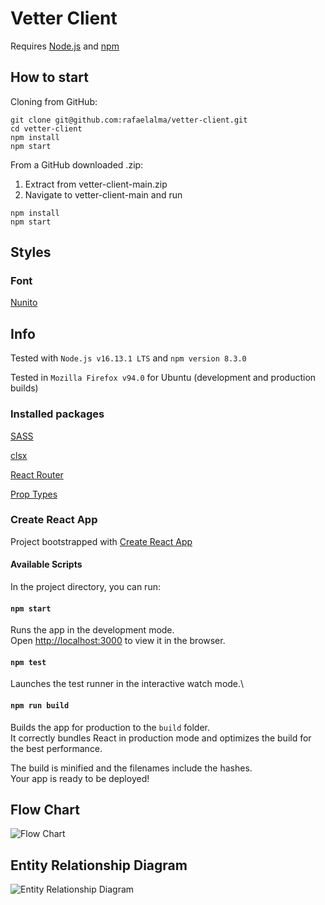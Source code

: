 # Vetter Client

Requires [Node.js](https://nodejs.org/en/) and [npm](https://www.npmjs.com/)

## How to start

Cloning from GitHub:

```
git clone git@github.com:rafaelalma/vetter-client.git
cd vetter-client
npm install
npm start
```

From a GitHub downloaded .zip:

1. Extract from vetter-client-main.zip
2. Navigate to vetter-client-main and run

```
npm install
npm start
```

## Styles

### Font

[Nunito](https://fonts.google.com/specimen/Nunito)

## Info

Tested with `Node.js v16.13.1 LTS` and `npm version 8.3.0`

Tested in `Mozilla Firefox v94.0` for Ubuntu (development and production builds)

### Installed packages

[SASS](https://sass-lang.com/)

[clsx](https://www.npmjs.com/package/clsx)

[React Router](https://reactrouter.com/)

[Prop Types](https://www.npmjs.com/package/prop-types)

### Create React App

Project bootstrapped with [Create React App](https://github.com/facebook/create-react-app)

#### Available Scripts

In the project directory, you can run:

#### `npm start`

Runs the app in the development mode.\
Open [http://localhost:3000](http://localhost:3000) to view it in the browser.

#### `npm test`

Launches the test runner in the interactive watch mode.\

#### `npm run build`

Builds the app for production to the `build` folder.\
It correctly bundles React in production mode and optimizes the build for the best performance.

The build is minified and the filenames include the hashes.\
Your app is ready to be deployed!

## Flow Chart

![Flow Chart](../vetter-flow-chart.drawio.png)

## Entity Relationship Diagram

![Entity Relationship Diagram](../vetter-entity-relationship-diagram.drawio.png)

